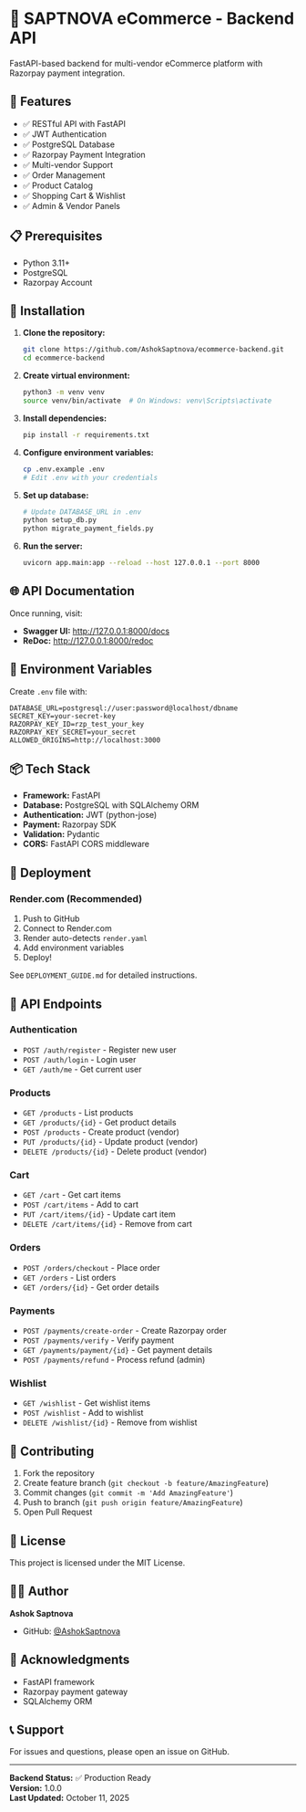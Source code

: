 # 🛒 SAPTNOVA eCommerce - Backend API

FastAPI-based backend for multi-vendor eCommerce platform with Razorpay payment integration.

## 🚀 Features

- ✅ RESTful API with FastAPI
- ✅ JWT Authentication
- ✅ PostgreSQL Database
- ✅ Razorpay Payment Integration
- ✅ Multi-vendor Support
- ✅ Order Management
- ✅ Product Catalog
- ✅ Shopping Cart & Wishlist
- ✅ Admin & Vendor Panels

## 📋 Prerequisites

- Python 3.11+
- PostgreSQL
- Razorpay Account

## 🔧 Installation

1. **Clone the repository:**
   ```bash
   git clone https://github.com/AshokSaptnova/ecommerce-backend.git
   cd ecommerce-backend
   ```

2. **Create virtual environment:**
   ```bash
   python3 -m venv venv
   source venv/bin/activate  # On Windows: venv\Scripts\activate
   ```

3. **Install dependencies:**
   ```bash
   pip install -r requirements.txt
   ```

4. **Configure environment variables:**
   ```bash
   cp .env.example .env
   # Edit .env with your credentials
   ```

5. **Set up database:**
   ```bash
   # Update DATABASE_URL in .env
   python setup_db.py
   python migrate_payment_fields.py
   ```

6. **Run the server:**
   ```bash
   uvicorn app.main:app --reload --host 127.0.0.1 --port 8000
   ```

## 🌐 API Documentation

Once running, visit:
- **Swagger UI:** http://127.0.0.1:8000/docs
- **ReDoc:** http://127.0.0.1:8000/redoc

## 🔐 Environment Variables

Create `.env` file with:

```env
DATABASE_URL=postgresql://user:password@localhost/dbname
SECRET_KEY=your-secret-key
RAZORPAY_KEY_ID=rzp_test_your_key
RAZORPAY_KEY_SECRET=your_secret
ALLOWED_ORIGINS=http://localhost:3000
```

## 📦 Tech Stack

- **Framework:** FastAPI
- **Database:** PostgreSQL with SQLAlchemy ORM
- **Authentication:** JWT (python-jose)
- **Payment:** Razorpay SDK
- **Validation:** Pydantic
- **CORS:** FastAPI CORS middleware

## 🚀 Deployment

### Render.com (Recommended)

1. Push to GitHub
2. Connect to Render.com
3. Render auto-detects `render.yaml`
4. Add environment variables
5. Deploy!

See `DEPLOYMENT_GUIDE.md` for detailed instructions.

## 📝 API Endpoints

### Authentication
- `POST /auth/register` - Register new user
- `POST /auth/login` - Login user
- `GET /auth/me` - Get current user

### Products
- `GET /products` - List products
- `GET /products/{id}` - Get product details
- `POST /products` - Create product (vendor)
- `PUT /products/{id}` - Update product (vendor)
- `DELETE /products/{id}` - Delete product (vendor)

### Cart
- `GET /cart` - Get cart items
- `POST /cart/items` - Add to cart
- `PUT /cart/items/{id}` - Update cart item
- `DELETE /cart/items/{id}` - Remove from cart

### Orders
- `POST /orders/checkout` - Place order
- `GET /orders` - List orders
- `GET /orders/{id}` - Get order details

### Payments
- `POST /payments/create-order` - Create Razorpay order
- `POST /payments/verify` - Verify payment
- `GET /payments/payment/{id}` - Get payment details
- `POST /payments/refund` - Process refund (admin)

### Wishlist
- `GET /wishlist` - Get wishlist items
- `POST /wishlist` - Add to wishlist
- `DELETE /wishlist/{id}` - Remove from wishlist

## 🤝 Contributing

1. Fork the repository
2. Create feature branch (`git checkout -b feature/AmazingFeature`)
3. Commit changes (`git commit -m 'Add AmazingFeature'`)
4. Push to branch (`git push origin feature/AmazingFeature`)
5. Open Pull Request

## 📄 License

This project is licensed under the MIT License.

## 👨‍💻 Author

**Ashok Saptnova**
- GitHub: [@AshokSaptnova](https://github.com/AshokSaptnova)

## 🙏 Acknowledgments

- FastAPI framework
- Razorpay payment gateway
- SQLAlchemy ORM

## 📞 Support

For issues and questions, please open an issue on GitHub.

---

**Backend Status:** ✅ Production Ready  
**Version:** 1.0.0  
**Last Updated:** October 11, 2025
